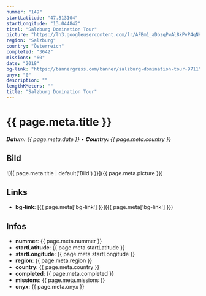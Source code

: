 ```yaml
---
nummer: "149"
startLatitude: "47.813104"
startLongitude: "13.044842"
titel: "Salzburg Domination Tour"
picture: "https://lh3.googleusercontent.com/lr/AFBm1_aDbzqPwAl8kPvP4qNKRIRKn_Bu1CTd0c4nEfcAhvMMwv6HJbEOheKC3MuGm_4WG9PhBZEAzOTlB29cVujXdjggqQFqf7fUNhQXA4oDKoAhHwYzvNi0lH_5ymjR94oraF0zV_4TUKL_ctc9MyoblXWCrFlauQBUmh9QU5ZN94xLhKK-Svn4Pwg8xdkQtY_VRXHCE3zq_7_FdKMH4fOzjZk3gntdRq7cnq6v-17AZLi7lSzaTjTDHtAab0cGoanquVDd4cOmhisCTTkafdFdq0_vaEiraGRbvpIRoZ0qViql5ZaDqzdX3PiKTLKuNvHhhBUgLbL3zmDcssDUAVsIcBTnUqr5b_ix29WPEb9WFAgsxCbjTHAH2jwvsvjwse9Hi748LXY4F3Ql-Ct6CeJqhry2iq6ZQzZdjbrHsOea5Y78rwDpHSwmAN-Zemy8hjsy22Tq3qCb9scf1FCnTxI-gVECJewo_qtpySZt-VmRr-Q1dcM7YT_bem6DdZ8V5VaeckQKNtQF0h9hLJOiaRvvqpfmRLcvN0nAJfe0qoQZP5d1B0sbyQFGEnx7IhvI6cA7aBz5tkJOe3Qm3k8Un1XK92UxCVeuYOisuNjRXt2CHzhExS3Q8UlDs_f4Ol9bUhEoy54GrQDtWL7XiGF06GBP8tONQwTg6m0KgbLdvQat1EmNEBJrpDQUQengLFSX685ejHKzXHdWQxmnTaIBqgwFZvpBSVmpbxS07nvpvwWupHAXoSvFcZ-of6rXxtF7YtBTmg7g5d9C7Y57d9dDkpnC-I6QfEA_DBTK0hhLxmj0kgYzySbrs0oB4yEGdfH5L6cLd8Dt-1AwJ1JoCjtNlE8cm6KfgjkSjq5ISCGa"
region: "Salzburg"
country: "Österreich"
completed: "3642"
missions: "60"
date: "2018"
bg-link: "https://bannergress.com/banner/salzburg-domination-tour-9711"
onyx: "0"
description: ""
lengthKMeters: ""
title: "Salzburg Domination Tour"
---
```


# {{ page.meta.title }}
_**Datum:** {{ page.meta.date }} • **Country:** {{ page.meta.country }}_

## Bild
![{{ page.meta.title | default('Bild') }}]({{ page.meta.picture }})

## Links
- **bg-link**: [{{ page.meta['bg-link'] }}]({{ page.meta['bg-link'] }})

## Infos
- **nummer**: {{ page.meta.nummer }}
- **startLatitude**: {{ page.meta.startLatitude }}
- **startLongitude**: {{ page.meta.startLongitude }}
- **region**: {{ page.meta.region }}
- **country**: {{ page.meta.country }}
- **completed**: {{ page.meta.completed }}
- **missions**: {{ page.meta.missions }}
- **onyx**: {{ page.meta.onyx }}


